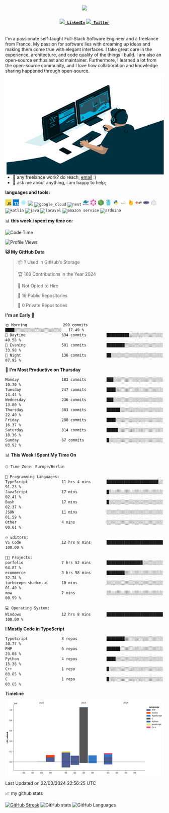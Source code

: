 <h1 align="center">
  <a href="https://git.io/typing-svg">
    <img src="https://readme-typing-svg.herokuapp.com/?lines=Hello,+There!+👋;This+is+Jason+Michel....;Nice+to+meet+you!&center=true&size=30">
  </a>
</h1>

<h4 align="center">
  <code><a href="https://www.linkedin.com/in/chatr/" title="LinkedIn Profile"><img width="22" src="https://raw.githubusercontent.com/hussainweb/hussainweb/main/icons/linkedin.png"> LinkedIn</a></code>
  <code><a href="https://twitter.com/chatrjason" title="twitter Profile"><img width="22" src="https://platform-cdn.sharethis.com/img/twitter.svg"> Twitter</a></code>
</h4>

<br />
<!-- [Jason Michel YT](https://chatr.fr/), -->
I'm a passionate self-taught Full-Stack Software Engineer and a freelance from France. My passion for software lies with dreaming up ideas and making them come true with elegant interfaces. 
I take great care in the experience, architecture, and code quality of the things I build.
I am also an open-source enthusiast and maintainer. Furthermore, I learned a lot from the open-source community, and I love how collaboration and knowledge sharing happened through open-source.


  <img align="right" alt="GIF" src="https://github.com/jasonviipers/jasonviipers/blob/main/code.gif?raw=true" width="500" height="320" />
  
- 💼 any freelance work? do reach, [email](mailto:jason@chatr.fr) :)
- 💬 ask me about anything, i am happy to help;

**languages and tools:**  

<code><img height="20" src="https://raw.githubusercontent.com/github/explore/80688e429a7d4ef2fca1e82350fe8e3517d3494d/topics/javascript/javascript.png"></code>
<code><img height="20" alt="typescript" src="https://raw.githubusercontent.com/github/explore/80688e429a7d4ef2fca1e82350fe8e3517d3494d/topics/typescript/typescript.png"></code>
<code><img height="20" src="https://raw.githubusercontent.com/github/explore/80688e429a7d4ef2fca1e82350fe8e3517d3494d/topics/react/react.png"></code>
<code><img height="20" src="https://upload.vectorlogo.zone/logos/nextjs/images/60eff509-53dd-4280-92e7-7318fa02e934.svg"></code>
<code><img height="20" src="https://www.vectorlogo.zone/logos/google_cloud/google_cloud-icon.svg" alt="google_cloud" ></code>
<code><img height="20" src="https://www.vectorlogo.zone/logos/nestjs/nestjs-icon.svg" alt="nest" ></code>
<code><img height="20" src="https://raw.githubusercontent.com/devicons/devicon/master/icons/docker/docker-original-wordmark.svg" alt="docker"></code>
<code><img height="20" src="https://raw.githubusercontent.com/github/explore/5c058a388828bb5fde0bcafd4bc867b5bb3f26f3/topics/graphql/graphql.png"></code>
<code><img height="20" src="https://raw.githubusercontent.com/github/explore/80688e429a7d4ef2fca1e82350fe8e3517d3494d/topics/nodejs/nodejs.png"></code>
<code><img height="20" src="https://raw.githubusercontent.com/devicons/devicon/master/icons/go/go-original.svg"></code>
<code><img height="20" src="https://raw.githubusercontent.com/github/explore/80688e429a7d4ef2fca1e82350fe8e3517d3494d/topics/python/python.png"></code>
<code><img height="20" src="https://raw.githubusercontent.com/github/explore/80688e429a7d4ef2fca1e82350fe8e3517d3494d/topics/mysql/mysql.png"></code>
<code><img height="20" src="https://raw.githubusercontent.com/github/explore/80688e429a7d4ef2fca1e82350fe8e3517d3494d/topics/firebase/firebase.png"></code>
<code><img height="20" src="https://raw.githubusercontent.com/github/explore/80688e429a7d4ef2fca1e82350fe8e3517d3494d/topics/git/git.png"></code>
<code><img height="20" src="https://raw.githubusercontent.com/github/explore/80688e429a7d4ef2fca1e82350fe8e3517d3494d/topics/php/php.png"></code>
<code><img height="20" src="https://raw.githubusercontent.com/devicons/devicon/master/icons/electron/electron-original.svg"></code>
<code><img height="20" src="https://www.vectorlogo.zone/logos/kotlinlang/kotlinlang-icon.svg" alt="kotlin" ></code>
<code><img height="20" src="https://www.vectorlogo.zone/logos/java/java-ar21.svg" alt="java" ></code>
<code><img height="20" src="https://www.vectorlogo.zone/logos/laravel/laravel-icon.svg" alt="laravel" ></code>
<code><img height="20" src="https://www.vectorlogo.zone/logos/amazon_aws/amazon_aws-ar21.svg" alt="amazon service"></code>
<code><img height="20" src="https://www.vectorlogo.zone/logos/arduino/arduino-icon.svg" alt="arduino"></code>

📊 **this week i spent my time on:**
<!--START_SECTION:waka-->
![Code Time](http://img.shields.io/badge/Code%20Time-862%20hrs%2028%20mins-blue)

![Profile Views](http://img.shields.io/badge/Profile%20Views-1-blue)

**🐱 My GitHub Data** 

> 📦 ? Used in GitHub's Storage 
 > 
> 🏆 168 Contributions in the Year 2024
 > 
> 🚫 Not Opted to Hire
 > 
> 📜 16 Public Repositories 
 > 
> 🔑 0 Private Repositories 
 > 
**I'm an Early 🐤** 

```text
🌞 Morning                299 commits         ████░░░░░░░░░░░░░░░░░░░░░   17.49 % 
🌆 Daytime                694 commits         ██████████░░░░░░░░░░░░░░░   40.58 % 
🌃 Evening                581 commits         ████████░░░░░░░░░░░░░░░░░   33.98 % 
🌙 Night                  136 commits         ██░░░░░░░░░░░░░░░░░░░░░░░   07.95 % 
```
📅 **I'm Most Productive on Thursday** 

```text
Monday                   183 commits         ███░░░░░░░░░░░░░░░░░░░░░░   10.70 % 
Tuesday                  247 commits         ████░░░░░░░░░░░░░░░░░░░░░   14.44 % 
Wednesday                236 commits         ███░░░░░░░░░░░░░░░░░░░░░░   13.80 % 
Thursday                 383 commits         ██████░░░░░░░░░░░░░░░░░░░   22.40 % 
Friday                   280 commits         ████░░░░░░░░░░░░░░░░░░░░░   16.37 % 
Saturday                 314 commits         █████░░░░░░░░░░░░░░░░░░░░   18.36 % 
Sunday                   67 commits          █░░░░░░░░░░░░░░░░░░░░░░░░   03.92 % 
```


📊 **This Week I Spent My Time On** 

```text
🕑︎ Time Zone: Europe/Berlin

💬 Programming Languages: 
TypeScript               11 hrs 4 mins       ███████████████████████░░   91.23 % 
JavaScript               17 mins             █░░░░░░░░░░░░░░░░░░░░░░░░   02.41 % 
Bash                     17 mins             █░░░░░░░░░░░░░░░░░░░░░░░░   02.37 % 
JSON                     11 mins             ░░░░░░░░░░░░░░░░░░░░░░░░░   01.59 % 
Other                    4 mins              ░░░░░░░░░░░░░░░░░░░░░░░░░   00.61 % 

🔥 Editors: 
VS Code                  12 hrs 8 mins       █████████████████████████   100.00 % 

🐱‍💻 Projects: 
porfolio                 7 hrs 52 mins       ████████████████░░░░░░░░░   64.87 % 
ecommerce                3 hrs 58 mins       ████████░░░░░░░░░░░░░░░░░   32.74 % 
turborepo-shadcn-ui      10 mins             ░░░░░░░░░░░░░░░░░░░░░░░░░   01.40 % 
mow                      7 mins              ░░░░░░░░░░░░░░░░░░░░░░░░░   00.99 % 

💻 Operating System: 
Windows                  12 hrs 8 mins       █████████████████████████   100.00 % 
```

**I Mostly Code in TypeScript** 

```text
TypeScript               8 repos             ████████░░░░░░░░░░░░░░░░░   30.77 % 
PHP                      6 repos             ██████░░░░░░░░░░░░░░░░░░░   23.08 % 
Python                   4 repos             ████░░░░░░░░░░░░░░░░░░░░░   15.38 % 
C++                      1 repo              █░░░░░░░░░░░░░░░░░░░░░░░░   03.85 % 
C                        1 repo              █░░░░░░░░░░░░░░░░░░░░░░░░   03.85 % 
```



**Timeline**

![Lines of Code chart](https://raw.githubusercontent.com/jasonviipers/jasonviipers/main/assets/bar_graph.png)


 Last Updated on 22/03/2024 22:56:25 UTC
<!--END_SECTION:waka-->
<!-- 🚧 **my todoist stats:** -->
<!-- TODO-IST:START -->

<!-- TODO-IST:END -->


📈 my github stats

[![GitHub Streak](https://github-readme-streak-stats.herokuapp.com?user=jasonviipers&theme=gotham)](https://git.io/streak-stats)
![GitHub stats](https://github-readme-stats.vercel.app/api?username=jasonviipers&show_icons=true&theme=gotham)
![GitHub Languages](https://github-readme-stats.vercel.app/api/top-langs/?username=jasonviipers&show_icons=true&theme=gotham)

